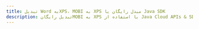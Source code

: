 ---title: تبدیل Word بهXPS، MOBI به XPS مبدل رایگان یا Java SDKdescription: تبدیل رایگانMOBI به XPS با استفاده از Java Cloud APIs & SDK. همچنین اسناد Microsoft Word و OpenOffice را در Cloud ایجاد، ویرایش و رندر کنید.---